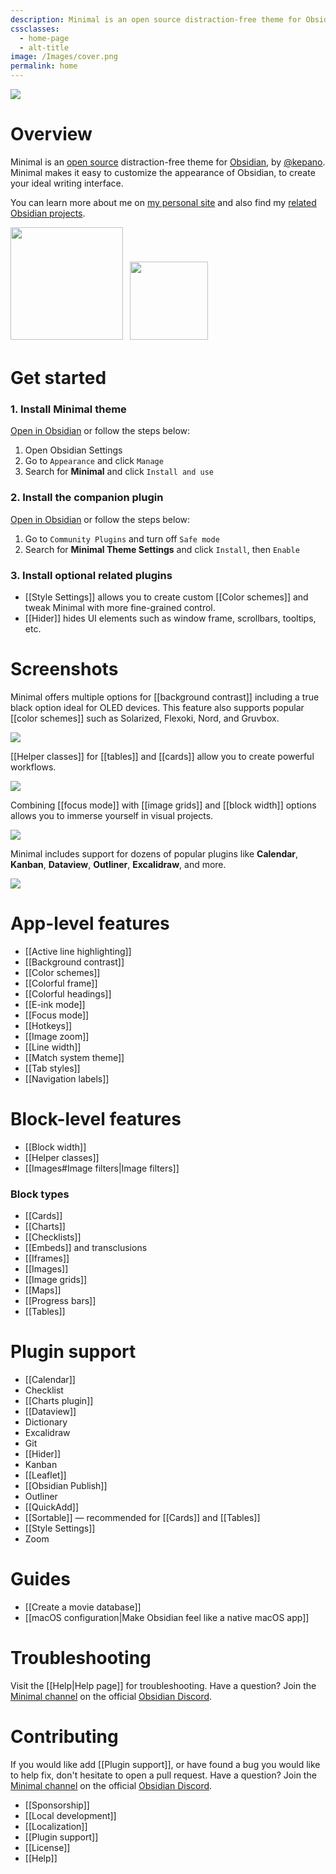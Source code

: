 ```yaml
---
description: Minimal is an open source distraction-free theme for Obsidian, by @kepano. Minimal makes it easy to customize the appearance of Obsidian, to create your ideal writing interface.
cssclasses:
  - home-page
  - alt-title
image: /Images/cover.png
permalink: home
---
```


![](https://github.com/kepano/obsidian-minimal/raw/master/cover.png)

# Overview

Minimal is an [open source](https://github.com/kepano/obsidian-minimal) distraction-free theme for [Obsidian](https://obsidian.md/), by [@kepano](https://stephango.com/about). Minimal makes it easy to customize the appearance of Obsidian, to create your ideal writing interface.

You can learn more about me on [my personal site](https://stephango.com/about) and also find my [related Obsidian projects](https://stephango.com/obsidian).

<a href="https://www.buymeacoffee.com/kepano"><img src="https://img.buymeacoffee.com/button-api/?text=Buy me a coffee&emoji=&slug=kepano&button_colour=6a8695&font_colour=ffffff&font_family=Poppins&outline_colour=000000&coffee_colour=FFDD00" width="180px"></a> <a href="https://github.com/kepano/obsidian-minimal"><img src="https://img.shields.io/github/stars/kepano/obsidian-minimal?style=social" style="padding:7px 7px 5px" width="125"></a>

# Get started

### 1. Install Minimal theme

[Open in Obsidian](obsidian://show-theme?name=Minimal) or follow the steps below:

1. Open Obsidian Settings
2. Go to `Appearance` and click `Manage`
3. Search for **Minimal** and click `Install and use`

### 2. Install the companion plugin

[Open in Obsidian](obsidian://show-plugin?id=obsidian-minimal-settings) or follow the steps below:

1. Go to `Community Plugins` and turn off `Safe mode`
2. Search for **Minimal Theme Settings** and click `Install`, then `Enable`

### 3. Install optional related plugins

- [[Style Settings]] allows you to create custom [[Color schemes]] and tweak Minimal with more fine-grained control.
- [[Hider]] hides UI elements such as window frame, scrollbars, tooltips, etc.
# Screenshots

Minimal offers multiple options for [[background contrast]] including a true black option ideal for OLED devices. This feature also supports popular [[color schemes]] such as Solarized, Flexoki, Nord, and Gruvbox.

![](https://github.com/kepano/obsidian-minimal/raw/master/assets/minimal-variants.png)

[[Helper classes]] for [[tables]] and [[cards]] allow you to create powerful workflows.

![](https://github.com/kepano/obsidian-minimal/raw/master/assets/minimal-movies.png)

Combining [[focus mode]] with [[image grids]] and [[block width]] options allows you to immerse yourself in visual projects.

![](https://github.com/kepano/obsidian-minimal/raw/master/assets/minimal-img-grid.png)

Minimal includes support for dozens of popular plugins like **Calendar**, **Kanban**, **Dataview**, **Outliner**, **Excalidraw**, and more.

![](https://github.com/kepano/obsidian-minimal/raw/master/assets/minimal-plugins.png)

# App-level features

- [[Active line highlighting]]
- [[Background contrast]]
- [[Color schemes]]
- [[Colorful frame]]
- [[Colorful headings]]
- [[E-ink mode]]
- [[Focus mode]]
- [[Hotkeys]]
- [[Image zoom]]
- [[Line width]]
- [[Match system theme]]
- [[Tab styles]]
- [[Navigation labels]]

# Block-level features

- [[Block width]]
- [[Helper classes]]
- [[Images#Image filters|Image filters]]

### Block types

- [[Cards]]
- [[Charts]]
- [[Checklists]]
- [[Embeds]] and transclusions
- [[Iframes]]
- [[Images]]
- [[Image grids]]
- [[Maps]]
- [[Progress bars]]
- [[Tables]]

# Plugin support

- [[Calendar]]
- Checklist
- [[Charts plugin]]
- [[Dataview]]
- Dictionary
- Excalidraw
- Git
- [[Hider]]
- Kanban
- [[Leaflet]]
- [[Obsidian Publish]]
- Outliner
- [[QuickAdd]]
- [[Sortable]] — recommended for [[Cards]] and [[Tables]]
- [[Style Settings]]
- Zoom

# Guides

- [[Create a movie database]]
- [[macOS configuration|Make Obsidian feel like a native macOS app]]

# Troubleshooting

Visit the [[Help|Help page]] for troubleshooting. Have a question? Join the [Minimal channel](https://discord.com/channels/686053708261228577/931008597557649410) on the official [Obsidian Discord](https://discord.gg/veuWUTm).

# Contributing

If you would like add [[Plugin support]], or have found a bug you would like to help fix, don't hesitate to open a pull request. Have a question? Join the [Minimal channel](https://discord.com/channels/686053708261228577/931008597557649410) on the official [Obsidian Discord](https://discord.gg/veuWUTm).

- [[Sponsorship]]
- [[Local development]]
- [[Localization]]
- [[Plugin support]]
- [[License]]
- [[Help]]